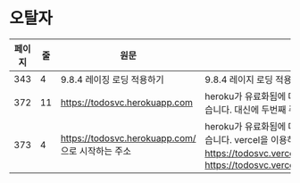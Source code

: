 # 오탈자

| 페이지 | 줄  | 원문 | 수정 |
| ------ | --- | ---- | ---- |
| 343 | 4  | 9.8.4 레이징 로딩 적용하기 | 9.8.4 레이지 로딩 적용하기 |
| 372 | 11  | https://todosvc.herokuapp.com | heroku가 유료화됨에 따라 갑자기 지원되지 않을 수 있습니다. 대신에 두번째 주소인 vercel을 이용하세요 |
| 373 | 4  | https://todosvc.herokuapp.com/ 으로 시작하는 주소 | heroku가 유료화됨에 따라 갑자기 지원되지 않을 수 있습니다. vercel을 이용하세요. 예1) https://todosvc.vercel.app/todolist/gdhong, 예2) https://todosvc.vercel.app/todolist_long/gdhong |
